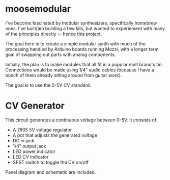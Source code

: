 moosemodular
============

I've become fascinated by modular synthesizers, specifically homebrew ones. I've built/am building a few kits, but wanted to experiement with many of the principles directly -- hence this project.

The goal here is to create a simple modular synth with much of the processing handled by Arduino boards running Mozzi, with a longer term goal of swapping out parts with analog components.

Initially, the plan is to make modules that all fit in a popular mint brand's tin. Connections would be made using 1/4" audio cables (because I have a bunch of them already sitting around from guitar work).

The goal is to use the 0-5V CV standard.

CV Generator
============

This circuit generates a continuous voltage between 0-5V. It consists of:

- A 7805 5V voltage regulator 
- A pot that adjusts the generated voltage
- DC in jack
- 1/4" output jack
- LED power indicator
- LED CV indicator
- SPST switch to toggle the CV on/off

Panel diagram and schematic are included.
